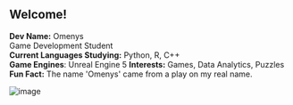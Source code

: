 ## Welcome! ##
**Dev Name:** Omenys <br />
Game Development Student <br />
**Current Languages Studying:** Python, R, C++ <br />
**Game Engines**: Unreal Engine 5
**Interests:** Games, Data Analytics, Puzzles <br />
**Fun Fact:** The name 'Omenys' came from a play on my real name. <br />

![image](https://user-images.githubusercontent.com/105769289/221052359-28ba49e2-872f-41ac-ba7a-bbdf5a9bcef5.png)
